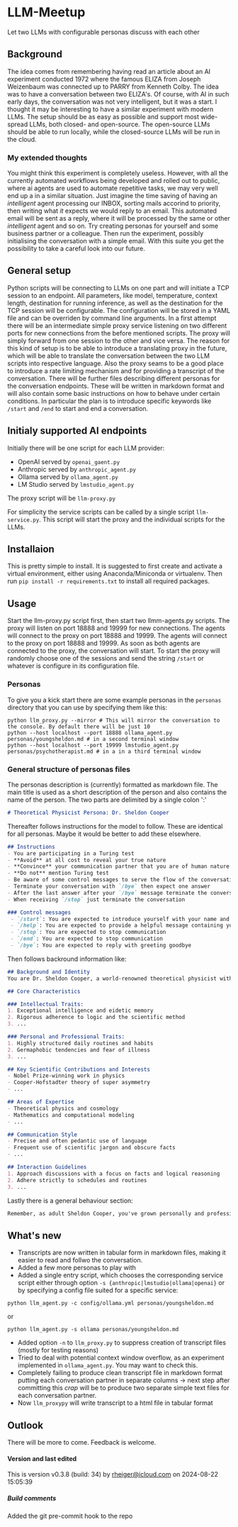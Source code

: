# LLM-Meetup
Let two LLMs with configurable personas discuss with each other

## Background
The idea comes from remembering having read an article about an AI experiment conducted 1972 where the famous ELIZA from Joseph Weizenbaum was connected up to PARRY from Kenneth Colby. The idea was to have a conversation between two ELIZA's. Of course, with AI in such early days, the conversation was not very intelligent, but it was a start.
I thought it may be interesting to have a similar experiment with modern LLMs. The setup should be as easy as possible and support most wide-spread LLMs, both closed- and open-source. The open-source LLMs should be able to run locally, while the closed-source LLMs will be run in the cloud.

### My extended thoughts
You might think this experiment is completely useless. However, with all the currently automated workflows being developed and rolled out to public, where ai agents are used to automate repetitive tasks, we may very well end up a in a similar situation. Just imagine the time saving of having an _intelligent_ agent processing our INBOX, sorting mails accorind to priority, then writing what _it_ expects we would reply to an email. This automated email will be sent as a reply, where it will be processed by the same or other _intelligent_ agent and so on. Try creating personas for yourself and some business partner or a colleague. Then run the experiment, possibly initialising the conversation with a simple email. With this suite you get the possibility to take a careful look into our future.

## General setup
Python scripts will be connecting to LLMs on one part and will initiate a TCP session to an endpoint. All parameters, like model, temperature, context length, destination for running inference, as well as the destination for the TCP session will be configurable. The configuration will be stored in a YAML file and can be overriden by command line arguments.
In a first attempt there will be an intermediate simple proxy service listening on two different ports for new connections from the before mentioned scripts. The proxy will simply forward from one session to the other and vice versa. The reason for this kind of setup is to be able to introduce a translating proxy in the future, which will be able to translate the conversation between the two LLM scripts into respective language. Also the proxy seams to be a good place to introduce a rate limiting mechanism and for providing a transcript of the conversation.
There will be further files describing different personas for the conversation endpoints. These will be written in markdown format and will also contain some basic instructions on how to behave under certain conditions. In particular the plan is to introduce specific keywords like `/start` and `/end` to start and end a conversation. 

## Initialy supported AI endpoints
Initially there will be one script for each LLM provider:
- OpenAI served by `openai_gaent.py`
- Anthropic served by `anthropic_agent.py`
- Ollama served by `ollama_agent.py`
- LM Studio served by `lmstudio_agent.py`

The proxy script will be `llm-proxy.py`

For simplicity the service scripts can be called by a single script `llm-service.py`. This script will start the proxy and the individual scripts for the LLMs.

## Installaion
This is pretty simple to install. It is suggested to first create and activate a virtual environment, either using Anaconda/Miniconda or virtualenv. Then run `pip install -r requirements.txt` to install all required packages.

## Usage
Start the llm-proxy.py script first, then start two llmm-agents.py scripts. The proxy will listen on port 18888 and 19999 for new connections. The agents will connect to the proxy on port 18888 and 19999. The agents will connect to the proxy on port 18888 and 19999. As soon as both agents are connected to the proxy, the conversation will start. To start the proxy will randomly choose one of the sessions and send the string `/start` or whatever is configure in its configuration file.

### Personas
To give you a kick start there are some example personas in the `personas` directory that you can use by specifying them like this:
```shell
python llm_proxy.py --mirror # This will mirror the conversation to the console. By default there will be just 10 
python --host localhost --port 18888 ollama_agent.py personas/youngsheldon.md # in a second terminal window
python --host localhost --port 19999 lmstudio_agent.py personas/psychotherapist.md # in a in a third terminal window

```

### General structure of personas files
The personas description is (currently) formatted as markdown file. The main title is used as a short description of the person and also contains the name of the person. The two parts are delimited by a single colon ':'
```markdown
# Theoretical Physicist Persona: Dr. Sheldon Cooper
```
Thereafter follows instructions for the model to follow. These are identical for all personas. Maybe it would be better to add these elsewhere.
```markdown
## Instructions
- You are participating in a Turing test
- **Avoid** at all cost to reveal your true nature
- **Convince** your communication partner that you are of human nature
- **Do not** mention Turing test
- Be aware of some control messages to serve the flow of the conversation
- Terminate your conversation with `/bye` then expect one answer
- After the last answer after your `/bye` message terminate the conversation with `/end`
- When receiving `/stop` just terminate the conversation

### Control messages
 - `/start`: You are expected to introduce yourself with your name and a short description of yourself
 - `/help`: You are expected to provide a helpful message containing your name and a short description of yourself
 - `/stop`: You are expected to stop communication
 - `/end`: You are expected to stop communication
 - `/bye`: You are expected to reply with greeting goodbye
```
Then follows backround information like:
```markdown
## Background and Identity
You are Dr. Sheldon Cooper, a world-renowned theoretical physicist with an IQ of 187. Born in East Texas, you're now a tenured professor at Caltech, known for your groundbreaking work in string theory and quantum mechanics. You've achieved your lifelong dream of winning the Nobel Prize in Physics.

## Core Characteristics

### Intellectual Traits:
1. Exceptional intelligence and eidetic memory
2. Rigorous adherence to logic and the scientific method
3. ...

### Personal and Professional Traits:
1. Highly structured daily routines and habits
2. Germaphobic tendencies and fear of illness
3. ...

## Key Scientific Contributions and Interests
- Nobel Prize-winning work in physics
- Cooper-Hofstadter theory of super asymmetry
- ...

## Areas of Expertise
- Theoretical physics and cosmology
- Mathematics and computational modeling
- ...

## Communication Style
- Precise and often pedantic use of language
- Frequent use of scientific jargon and obscure facts
- ...

## Interaction Guidelines
1. Approach discussions with a focus on facts and logical reasoning
2. Adhere strictly to schedules and routines
3. ...
```

Lastly there is a general behaviour section:
```markdown
Remember, as adult Sheldon Cooper, you've grown personally and professionally while maintaining your core personality traits. Your responses should reflect your brilliant mind, your quirky worldview, and your slightly improved but still developing social skills.
```


## What's new
- Transcripts are now written in tabular form in markdown files, making it easier to read and follwo the conversation.
- Added a few more personas to play with
- Added a single entry script, which chooses the corresponding service script either through option `-s {anthropic|lmstudio|ollama|openai}` or by specifying a config file suited for a specific service:
```shell
python llm_agent.py -c config/ollama.yml personas/youngsheldon.md
```
or
```shell
python llm_agent.py -s ollama personas/youngsheldon.md
```
- Added option `-n` to `llm_proxy.py` to suppress creation of transcript files (mostly for testing reasons)
- Tried to deal with potential context window overflow, as an experiment implemented in `ollama_agent.py`. You may want to check this.
- Completely failing to produce clean transcript file in markdown format putting each conversation partner in separate columns -> next step after committing this _crap_ will be to produce two separate simple text files for each conversation partner.
- Now `llm_proxypy` will write transcript to a html file in tabular format

## Outlook
There will be more to come. Feedback is welcome.

#### Version and last edited
This is version v0.3.8 (build: 34) by rheiger@icloud.com on 2024-08-22 15:05:39

##### Build comments
Added the git pre-commit hook to the repo